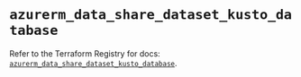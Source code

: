 # `azurerm_data_share_dataset_kusto_database`

Refer to the Terraform Registry for docs: [`azurerm_data_share_dataset_kusto_database`](https://registry.terraform.io/providers/hashicorp/azurerm/3.104.2/docs/resources/data_share_dataset_kusto_database).
